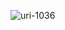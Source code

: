 ![uri-1036](https://user-images.githubusercontent.com/62181222/99328755-f4b33700-28a6-11eb-94cd-c063f72a69d6.png)
